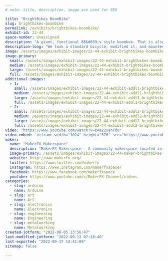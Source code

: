 ```yaml
---
# note: title, description, image are used for SEO

title: "BrightBikes BoomBike"
slug: brightbikes-boombike
permalink: /exhibits/brightbikes-boombike/
exhibit-id: 22-44
space-number: Unassigned
description: "A giant, functional 80&#039;s style boombox. That is also a bike!"
description-long: "We took a standard bicycle, modified it, and mounted a giant, functional 80&#039;s style boombox to the front. The BoomBike features a 900 watt sound system, and more than 16,000 LEDS!"
image: /assets/images/exhibit-images/22-44-exhibit-brightbikes-boombike-boombike1-large.png
image-primary: 
  small: /assets/images/exhibit-images/22-44-exhibit-brightbikes-boombike-boombike1-small.png
  medium: /assets/images/exhibit-images/22-44-exhibit-brightbikes-boombike-boombike1-medium.png
  large: /assets/images/exhibit-images/22-44-exhibit-brightbikes-boombike-boombike1-large.png
  full: /assets/images/exhibit-images/22-44-exhibit-brightbikes-boombike-boombike1-full.png
additional-images: 
  - 1:
    small: /assets/images/exhibit-images/22-44-exhibit-addl1-brightbikes-boombike-boombike2-small.jpg
    medium: /assets/images/exhibit-images/22-44-exhibit-addl1-brightbikes-boombike-boombike2-medium.jpg
    large: /assets/images/exhibit-images/22-44-exhibit-addl1-brightbikes-boombike-boombike2-large.jpg
    full: /assets/images/exhibit-images/22-44-exhibit-addl1-brightbikes-boombike-boombike2-full.jpg
  - 2:
    small: /assets/images/exhibit-images/22-44-exhibit-addl2-brightbikes-boombike-boombike3-small.jpg
    medium: /assets/images/exhibit-images/22-44-exhibit-addl2-brightbikes-boombike-boombike3-medium.jpg
    large: /assets/images/exhibit-images/22-44-exhibit-addl2-brightbikes-boombike-boombike3-large.jpg
    full: /assets/images/exhibit-images/22-44-exhibit-addl2-brightbikes-boombike-boombike3-full.jpg
video: "https://www.youtube.com/watch?v=z4a22uanFdU"
video-embed: '<iframe width="1024" height="576" src="https://www.youtube.com/embed/z4a22uanFdU?feature=oembed" frameborder="0" allow="accelerometer; autoplay; clipboard-write; encrypted-media; gyroscope; picture-in-picture" allowfullscreen title="Experience the BoomBike at Maker Faire Orlando 2021"></iframe>'
maker: 
  name: "MakerFX Makerspace"
  description: "MakerFX Makerspace - A community makerspace located in Orlando, FL with the tools, resources and community to help you bring your idea to life!"
  image-primary: /assets/images/exhibit-images/22-44-maker-brightbikes-boombike-oip-medium.jpg
  website: http://www.makerfx.org/
  twitter: https://www.twitter.com/makerfx
  instagram: https://www.instagram.com/makerfxspace/
  facebook: https://www.facebook.com/makerfxspace
  youtube: https://www.youtube.com/c/MakerFX-Channel/videos
categories: 
  - slug: arduino
    name: Arduino
  - slug: art
    name: Art
  - slug: electronics
    name: Electronics
  - slug: engineering
    name: Engineering
  - slug: metalworking
    name: Metalworking
created-jotform: "2022-08-05 13:56:47"
last-modified-jotform: "2022-09-12 07:18:46"
last-exported: "2022-09-17 14:41:09"
sitemap: false

---
```

